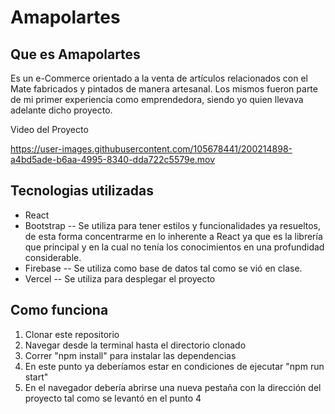 # Amapolartes

## Que es Amapolartes
Es un e-Commerce orientado a la venta de artículos relacionados con el Mate fabricados y pintados de manera artesanal. Los mismos fueron parte de mi primer experiencia como emprendedora, siendo yo quien llevava adelante dicho proyecto.


Video del Proyecto

https://user-images.githubusercontent.com/105678441/200214898-a4bd5ade-b6aa-4995-8340-dda722c5579e.mov

## Tecnologias utilizadas
- React
- Bootstrap -- Se utiliza para tener estilos y funcionalidades ya resueltos, de esta forma concentrarme en lo inherente a React ya que es la librería que principal y en la cual no tenía los conocimientos en una profundidad considerable.
- Firebase -- Se utiliza como base de datos tal como se vió en clase.
- Vercel -- Se utiliza para desplegar el proyecto

## Como funciona
1. Clonar este repositorio
2. Navegar desde la terminal hasta el directorio clonado
3. Correr "npm install" para instalar las dependencias
4. En este punto ya deberíamos estar en condiciones de ejecutar "npm run start"
5. En el navegador debería abrirse una nueva pestaña con la dirección del proyecto tal como se levantó en el punto 4
